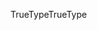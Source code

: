 <span data-ttu-id="7681c-101">TrueType</span><span class="sxs-lookup"><span data-stu-id="7681c-101">TrueType</span></span>